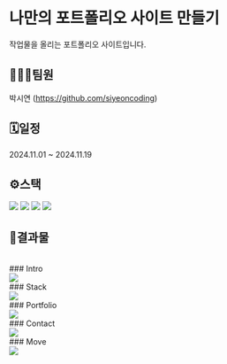 # 나만의 포트폴리오 사이트 만들기
작업물을 올리는 포트폴리오 사이트입니다.
<br>

## 🧑‍🤝‍🧑팀원
박시연 (https://github.com/siyeoncoding)
<br>

## 🗓️일정
2024.11.01 ~ 2024.11.19
<br>

## ⚙스택
<img src="https://img.shields.io/badge/intellij%20idea-%23000000.svg?&style=for-the-badge&logo=intellij%20idea&logoColor=white" /> <img src="https://img.shields.io/badge/react-%2361DAFB.svg?&style=for-the-badge&logo=react&logoColor=black" /> <img src="https://img.shields.io/badge/javascript-%23F7DF1E.svg?&style=for-the-badge&logo=javascript&logoColor=black" /> <img src="https://img.shields.io/badge/css3-%231572B6.svg?&style=for-the-badge&logo=css3&logoColor=white" />
<br>

## 📌결과물
<br>
### Intro
<br>
<img src="https://github.com/user-attachments/assets/d7ea4fdf-0dde-47d4-a7dc-b5026f5d5d39">
<br>
### Stack
<br>
<img src="https://github.com/user-attachments/assets/fceeac21-01b2-4238-98e8-ff4f692f0bb0">
<br>
### Portfolio
<br>
<img src="https://github.com/user-attachments/assets/ae6d8771-6bfb-4988-917e-bded2735b582">
<br>
### Contact
<br>
<img src="https://github.com/user-attachments/assets/9c56367b-d223-46da-bbc1-31176f3806cc">
<br>
### Move
<br>
<img src="https://github.com/user-attachments/assets/a960bf3b-1397-4a12-89f5-5530c1db26fc">

